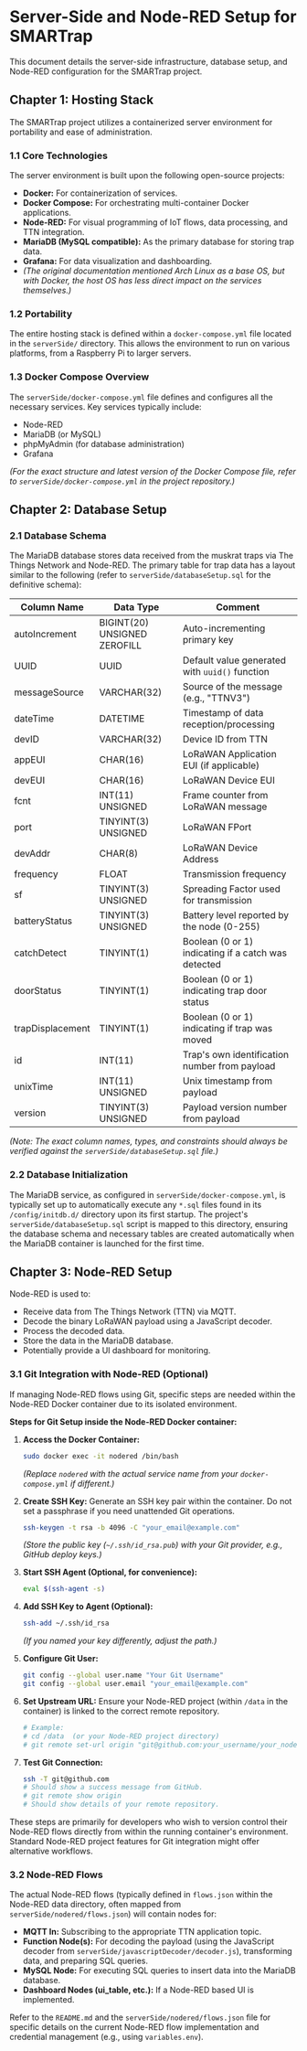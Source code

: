 # Server-Side and Node-RED Setup for SMARTrap

This document details the server-side infrastructure, database setup, and Node-RED configuration for the SMARTrap project.

## Chapter 1: Hosting Stack

The SMARTrap project utilizes a containerized server environment for portability and ease of administration.

### 1.1 Core Technologies
The server environment is built upon the following open-source projects:
-   **Docker:** For containerization of services.
-   **Docker Compose:** For orchestrating multi-container Docker applications.
-   **Node-RED:** For visual programming of IoT flows, data processing, and TTN integration.
-   **MariaDB (MySQL compatible):** As the primary database for storing trap data.
-   **Grafana:** For data visualization and dashboarding.
-   *(The original documentation mentioned Arch Linux as a base OS, but with Docker, the host OS has less direct impact on the services themselves.)*

### 1.2 Portability
The entire hosting stack is defined within a `docker-compose.yml` file located in the `serverSide/` directory. This allows the environment to run on various platforms, from a Raspberry Pi to larger servers.

### 1.3 Docker Compose Overview
The `serverSide/docker-compose.yml` file defines and configures all the necessary services. Key services typically include:
-   Node-RED
-   MariaDB (or MySQL)
-   phpMyAdmin (for database administration)
-   Grafana

*(For the exact structure and latest version of the Docker Compose file, refer to `serverSide/docker-compose.yml` in the project repository.)*

## Chapter 2: Database Setup

### 2.1 Database Schema
The MariaDB database stores data received from the muskrat traps via The Things Network and Node-RED. The primary table for trap data has a layout similar to the following (refer to `serverSide/databaseSetup.sql` for the definitive schema):

| Column Name        | Data Type                  | Comment                                            |
|--------------------|----------------------------|----------------------------------------------------|
| autoIncrement      | BIGINT(20) UNSIGNED ZEROFILL| Auto-incrementing primary key                      |
| UUID               | UUID                       | Default value generated with `uuid()` function     |
| messageSource      | VARCHAR(32)                | Source of the message (e.g., "TTNV3")              |
| dateTime           | DATETIME                   | Timestamp of data reception/processing             |
| devID              | VARCHAR(32)                | Device ID from TTN                                 |
| appEUI             | CHAR(16)                   | LoRaWAN Application EUI (if applicable)            |
| devEUI             | CHAR(16)                   | LoRaWAN Device EUI                                 |
| fcnt               | INT(11) UNSIGNED           | Frame counter from LoRaWAN message                 |
| port               | TINYINT(3) UNSIGNED        | LoRaWAN FPort                                      |
| devAddr            | CHAR(8)                    | LoRaWAN Device Address                             |
| frequency          | FLOAT                      | Transmission frequency                             |
| sf                 | TINYINT(3) UNSIGNED        | Spreading Factor used for transmission             |
| batteryStatus      | TINYINT(3) UNSIGNED        | Battery level reported by the node (0-255)         |
| catchDetect        | TINYINT(1)                 | Boolean (0 or 1) indicating if a catch was detected|
| doorStatus         | TINYINT(1)                 | Boolean (0 or 1) indicating trap door status       |
| trapDisplacement   | TINYINT(1)                 | Boolean (0 or 1) indicating if trap was moved      |
| id                 | INT(11)                    | Trap's own identification number from payload      |
| unixTime           | INT(11) UNSIGNED           | Unix timestamp from payload                        |
| version            | TINYINT(3) UNSIGNED        | Payload version number from payload                |

*(Note: The exact column names, types, and constraints should always be verified against the `serverSide/databaseSetup.sql` file.)*

### 2.2 Database Initialization
The MariaDB service, as configured in `serverSide/docker-compose.yml`, is typically set up to automatically execute any `*.sql` files found in its `/config/initdb.d/` directory upon its first startup. The project's `serverSide/databaseSetup.sql` script is mapped to this directory, ensuring the database schema and necessary tables are created automatically when the MariaDB container is launched for the first time.

## Chapter 3: Node-RED Setup

Node-RED is used to:
-   Receive data from The Things Network (TTN) via MQTT.
-   Decode the binary LoRaWAN payload using a JavaScript decoder.
-   Process the decoded data.
-   Store the data in the MariaDB database.
-   Potentially provide a UI dashboard for monitoring.

### 3.1 Git Integration with Node-RED (Optional)
If managing Node-RED flows using Git, specific steps are needed within the Node-RED Docker container due to its isolated environment.

**Steps for Git Setup inside the Node-RED Docker container:**

1.  **Access the Docker Container:**
    ```bash
    sudo docker exec -it nodered /bin/bash
    ```
    *(Replace `nodered` with the actual service name from your `docker-compose.yml` if different.)*

2.  **Create SSH Key:** Generate an SSH key pair within the container. Do not set a passphrase if you need unattended Git operations.
    ```bash
    ssh-keygen -t rsa -b 4096 -C "your_email@example.com"
    ```
    *(Store the public key (`~/.ssh/id_rsa.pub`) with your Git provider, e.g., GitHub deploy keys.)*

3.  **Start SSH Agent (Optional, for convenience):**
    ```bash
    eval $(ssh-agent -s)
    ```

4.  **Add SSH Key to Agent (Optional):**
    ```bash
    ssh-add ~/.ssh/id_rsa 
    ```
    *(If you named your key differently, adjust the path.)*

5.  **Configure Git User:**
    ```bash
    git config --global user.name "Your Git Username"
    git config --global user.email "your_email@example.com"
    ```

6.  **Set Upstream URL:** Ensure your Node-RED project (within `/data` in the container) is linked to the correct remote repository.
    ```bash
    # Example:
    # cd /data  (or your Node-RED project directory)
    # git remote set-url origin "git@github.com:your_username/your_nodered_flows_repo.git"
    ```

7.  **Test Git Connection:**
    ```bash
    ssh -T git@github.com 
    # Should show a success message from GitHub.
    # git remote show origin 
    # Should show details of your remote repository.
    ```

These steps are primarily for developers who wish to version control their Node-RED flows directly from within the running container's environment. Standard Node-RED project features for Git integration might offer alternative workflows.

### 3.2 Node-RED Flows
The actual Node-RED flows (typically defined in `flows.json` within the Node-RED data directory, often mapped from `serverSide/nodered/flows.json`) will contain nodes for:
-   **MQTT In:** Subscribing to the appropriate TTN application topic.
-   **Function Node(s):** For decoding the payload (using the JavaScript decoder from `serverSide/javascriptDecoder/decoder.js`), transforming data, and preparing SQL queries.
-   **MySQL Node:** For executing SQL queries to insert data into the MariaDB database.
-   **Dashboard Nodes (ui_table, etc.):** If a Node-RED based UI is implemented.

Refer to the `README.md` and the `serverSide/nodered/flows.json` file for specific details on the current Node-RED flow implementation and credential management (e.g., using `variables.env`).
